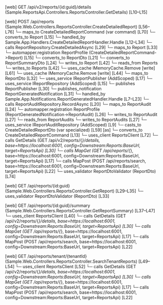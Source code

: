 [web] GET /api/v2/reports/{id:guid}/details  (Sample.ReportsApi.Controllers.ReportsController.GetDetails)  [L10–L15]

[web] POST /api/reports  (Sample.Web.Controllers.ReportsController.CreateDetailedReport)  [L56–L76]
  └─ maps_to CreateDetailedReportCommand (var command) [L70]
    └─ converts_to Report [L15]
    └─ handled_by Sample.App.Handlers.CreateDetailedReportHandler.Handle [L12–L34]
      └─ calls ReportRepository.CreateDetailedAsync [L29]
        └─ maps_to Report [L33]
          └─ automapper.registration ReportProfile (CreateDetailedReportCommand->Report) [L15]
          └─ converts_to ReportDto [L21]
          └─ converts_to ReportSummaryDto [L24]
        └─ writes_to Report [L42]
          └─ reads_from Reports
          └─ writes_to Reports [L42]
        └─ uses_cache IMemoryCache.Remove [write] [L61]
        └─ uses_cache IMemoryCache.Remove [write] [L44]
      └─ maps_to ReportDto [L32]
      └─ uses_service IReportPublisher (AddScoped) [L17]
      └─ uses_service IReportRepository (AddScoped) [L15]
      └─ publishes ReportPublisher [L30]
      └─ publishes_notification ReportGeneratedNotification [L31]
        └─ handled_by Sample.App.Notifications.ReportGeneratedHandler.Handle [L7–L23]
          └─ calls ReportAuditRepository.RecordAsync [L20]
            └─ maps_to ReportAudit [L24]
              └─ automapper.registration ReportProfile (ReportGeneratedNotification->ReportAudit) [L26]
            └─ writes_to ReportAudit [L27]
              └─ reads_from ReportAudits
              └─ writes_to ReportAudits [L27]
          └─ uses_service IReportAuditRepository (AddScoped) [L9]
  └─ casts_to CreateDetailedReportDto (var specialized) [L59] [as]
    └─ converts_to CreateDetailedReportCommand [L13]
  └─ uses_client ReportsClient [L72]
    └─ calls GetDetails (GET /api/v2/reports/{*}/details, base=https://localhost:6001, config=Downstream:Reports:BaseUrl, target=ReportsApi) [L30]
    └─ calls MapGet (GET /api/reports/{*}, base=https://localhost:6001, config=Downstream:Reports:BaseUrl, target=ReportsApi) [L17]
    └─ calls MapPost (POST /api/reports/search, base=https://localhost:6001, config=Downstream:Reports:BaseUrl, target=ReportsApi) [L22]
  └─ uses_validator ReportDtoValidator (ReportDto) [L74]

[web] GET /api/reports/{id:guid}  (Sample.Web.Controllers.ReportsController.GetReport)  [L29–L35]
  └─ uses_validator ReportDtoValidator (ReportDto) [L33]

[web] GET /api/reports/{id:guid}/summary  (Sample.Web.Controllers.ReportsController.GetReportSummary)  [L37–L47]
  └─ uses_client ReportsClient [L40]
    └─ calls GetDetails (GET /api/v2/reports/{*}/details, base=https://localhost:6001, config=Downstream:Reports:BaseUrl, target=ReportsApi) [L30]
    └─ calls MapGet (GET /api/reports/{*}, base=https://localhost:6001, config=Downstream:Reports:BaseUrl, target=ReportsApi) [L17]
    └─ calls MapPost (POST /api/reports/search, base=https://localhost:6001, config=Downstream:Reports:BaseUrl, target=ReportsApi) [L22]

[web] GET /api/reports/tenant/{tenantId}  (Sample.Web.Controllers.ReportsController.SearchTenantReports)  [L49–L54]
  └─ uses_client ReportsClient [L52]
    └─ calls GetDetails (GET /api/v2/reports/{*}/details, base=https://localhost:6001, config=Downstream:Reports:BaseUrl, target=ReportsApi) [L30]
    └─ calls MapGet (GET /api/reports/{*}, base=https://localhost:6001, config=Downstream:Reports:BaseUrl, target=ReportsApi) [L17]
    └─ calls MapPost (POST /api/reports/search, base=https://localhost:6001, config=Downstream:Reports:BaseUrl, target=ReportsApi) [L22]

